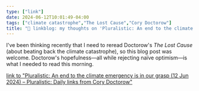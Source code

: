 ```yaml
---
type: ["link"]
date: 2024-06-12T10:01:49-04:00
tags: ["climate catastrophe","The Lost Cause","Cory Doctorow"]
title: "🔗 linkblog: my thoughts on 'Pluralistic: An end to the climate emergency is in our grasp (12 Jun 2024) – Pluralistic: Daily links from Cory Doctorow'"
---
```

I've been thinking recently that I need to reread Doctorow's *The Lost Cause* (about beating back the climate catastrophe), so this blog post was welcome. Doctorow's hopefulness—all while rejecting naïve optimism—is what I needed to read this morning.

[link to "Pluralistic: An end to the climate emergency is in our grasp (12 Jun 2024) – Pluralistic: Daily links from Cory Doctorow"](https://pluralistic.net/2024/06/12/s-curve/)
